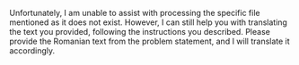 Unfortunately, I am unable to assist with processing the specific file mentioned as it does not exist. However, I can still help you with translating the text you provided, following the instructions you described. Please provide the Romanian text from the problem statement, and I will translate it accordingly.